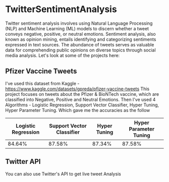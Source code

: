 # TwitterSentimentAnalysis

Twitter sentiment analysis involves using Natural Language Processing (NLP) and Machine Learning (ML) models to discern whether a tweet conveys negative, positive, or neutral emotions. Sentiment analysis, also known as opinion mining, entails identifying and categorizing sentiments expressed in text sources. The abundance of tweets serves as valuable data for comprehending public opinions on diverse topics through social media analysis. Let's look at some of the projects here:

## Pfizer Vaccine Tweets

I've used this dataset from Kaggle - https://www.kaggle.com/datasets/gpreda/pfizer-vaccine-tweets
This project focuses on tweets about the Pfizer & BioNTech vaccine, which are classified into Negative, Positive and Neutral Emotions.
Then I've used 4 Algorithms - Logistic Regression, Support Vector Classifier, Hyper Tuning, Hyper Parameter Tuning. Which gave me the accuracies as the follow 

|  Logistic Regression | Support Vector Classifier | Hyper Tuning | Hyper Parameter Tuning |
| -------------------- | ------------------------- | ------------ | ---------------------- |
|      84.64%          |           87.58%          |    87.34%    |         87.58%         |


## Twitter API 

You can also use Twitter's API to get live tweet Analysis
